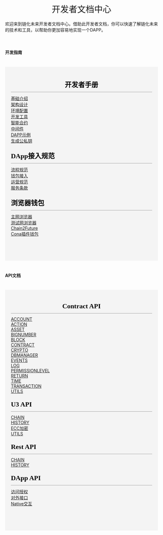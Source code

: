 <!DOCTYPE html>
<html>
<head>
    <meta charset="utf-8">
    <meta name="viewport" content="width=device-width,initial-scale=1.0">
    <title>docs_homepage</title>
    <link href="https://cdn.bootcss.com/twitter-bootstrap/4.2.1/css/bootstrap.min.css" rel="stylesheet">
</head>
<style scoped>
	.sidebar-nav{

list-style:none;
	}
    h1, h2 {
        font-weight: normal;
    }
    ul {
        list-style-type: none;
        padding: 0;
        text-align: left;
    }
    li {
        display: block;
        margin: 0;
    }
    ul a {
        font-size: 22px;
        font-family: SourceSansPro-Regular;
        font-weight: 400;
        color: rgba(110, 111, 112, 1);
        position: relative;
        padding-left: 10px;
    }
    li a::before {
        content: '';
        width: 4px;
        height: 4px;
        border-radius: 50%;
        background: #000000;
        position: absolute;
        /* display: block; */
        left: 0;
        top: 15px;
    }
    .content-title {
        font-size: 22px;
        font-family: SourceSansPro-Bold;
        font-weight: bold;
        color: rgba(0, 0, 0, 1);
        padding-bottom: 10px;
        border-bottom: 1px solid #979797;
        text-align: left;
        margin-bottom: 10px;
    }
    .content-container {
        margin: 40px 120px;
        padding: 40px 30px;
        background: rgba(245, 247, 247, 1);
    }
    .content-container .content-row:first-child {
        margin-bottom: 40px;
    }
    @media screen and (max-width: 576px) {
        .content-container {
            margin: 40px 20px;
        }
    }
</style>
<body>
<h1 align="center">开发者文档中心</h1>

<div>欢迎来到链化未来开发者文档中心。借助此开发者文档，你可以快速了解链化未来的技术和工具，以帮助你更加容易地实现一个DAPP。</div>
<div>
</br></br>
    <h4>开发指南</h4>
    <div class="content-container" style="background-color: #f4f4f4;padding: 1.2rem 1.2rem 2.4rem;margin: 2.4rem 0;">
        <div class="row content-row">
            <div class="col-sm-6 col-xs-12">
                <p class="content-title" style="text-align:center;border-bottom: 1px solid #979797;">开发者手册</p>
                <div class="row content-row">
                    <div class="col-sm-6 col-xs-12">
                        <div>
                            <a href="#/docs-cn/developer/foundation.md">基础介绍</a>
                        </div>
                        <div>
                            <a href="#/docs-cn/developer/architecture.md">架构设计</a>
                        </div>
                        <div>
                            <a href="#/docs-cn/developer/environment.md">环境配置</a>
                        </div>
                        <div>
                            <a href="#/docs-cn/developer/tool.md">开发工具</a>
                        </div>
                    </div>
                    <div class="col-sm-6 col-xs-12">
                        <div>
                            <a href="#/docs-cn/developer/contract.md">智能合约</a>
                        </div>
                        <div>
                            <a href="#/docs-cn/developer/middleware.md">中间件</a>
                        </div>
                        <div>
                            <a href="#/docs-cn/developer/demo.md">DAPP示例</a>
                        </div>
                        <div>
                            <a href="#/docs-cn/developer/keypair.md">生成公私钥</a>
                        </div>
                    </div>
                </div>
            </div>
            <div class="col-sm-3 col-xs-12">
                <p class="content-title" style="border-bottom: 1px solid #979797;">DApp接入规范</p>
                <div>
                    <div>
                        <a href="#/docs-cn/dapp/flow.md">流程规范</a>
                    </div>
                    <div>
                        <a href="#/docs-cn/dapp/wallet.md">钱包接入</a>
                    </div>
                    <div>
                        <a href="#/docs-cn/dapp/operation.md">运营规范</a>
                    </div>
                    <div>
                        <a href="#/docs-cn/dapp/service.md">服务条款</a>
                    </div>
                </div>
            </div>
            <div class="col-sm-3 col-xs-12">
                <p class="content-title" style="border-bottom: 1px solid #979797;">浏览器钱包</p>
                <div>
                    <div>
                        <a href="#/docs-cn/wallet/01-wallet-main-browser.md">主网浏览器</a>
                    </div>
                    <div>
                        <a href="#/docs-cn/wallet/02-wallet-test-browser.md">测试网浏览器</a>
                    </div>
                    <div>
                        <a href="#/docs-cn/wallet/03-wallet-chain2future.md">Chain2Future</a>
                    </div>
                    <div>
                        <a href="#/docs-cn/wallet/04-wallet-cona.md">Cona插件钱包</a>
                    </div>
                </div>
            </div>
        </div>
    </div>
    <h4>API文档</h4>
    <div class="content-container" style="background-color: #f4f4f4;padding: 1.2rem 1.2rem 2.4rem;margin: 2.4rem 0;">
        <div class="row content-row">
            <div class="col-sm-12 col-xs-12">
                <p class="content-title" style="text-align:center;border-bottom: 1px solid #979797;">Contract API</p>
                <div class="row content-row">
                    <div class="col-sm-3 col-xs-12">
                        <div>
                            <a href="#/docs-cn/contract/01-ts-account.md">ACCOUNT</a>
                        </div>
                        <div>
                            <a href="#/docs-cn/contract/02-ts-action.md">ACTION</a>
                        </div>
                        <div>
                            <a href="#/docs-cn/contract/03-ts-asset.md">ASSET</a>
                        </div>
                        <div>
                            <a href="#/docs-cn/contract/04-ts-bigNumber.md">BIGNUMBER</a>
                        </div>
                    </div>
                    <div class="col-sm-3 col-xs-12">
                        <div>
                            <a href="#/docs-cn/contract/05-ts-block.md">BLOCK</a>
                        </div>
                        <div>
                            <a href="#/docs-cn/contract/06-ts-contract.md">CONTRACT</a>
                        </div>
                        <div>
                            <a href="#/docs-cn/contract/07-ts-crypto.md">CRYPTO</a>
                        </div>
                        <div>
                            <a href="#/docs-cn/contract/08-ts-dbmanager.md">DBMANAGER</a>
                        </div>
                    </div>
                    <div class="col-sm-3 col-xs-12">
                        <div>
                            <a href="#/docs-cn/contract/09-ts-events.md">EVENTS</a>
                        </div>
                        <div>
                            <a href="#/docs-cn/contract/10-ts-log.md">LOG</a>
                        </div>
                        <div>
                            <a href="#/docs-cn/contract/11-ts-PermissionLevel.md">PERMISSIONLEVEL</a>
                        </div>
                        <div>
                            <a href="#/docs-cn/contract/12-ts-return.md">RETURN</a>
                        </div>
                    </div>
                    <div class="col-sm-3 col-xs-12">
                        <div>
                            <a href="#/docs-cn/contract/13-ts-time.md">TIME</a>
                        </div>
                        <div>
                            <a href="#/docs-cn/contract/14-ts-transaction.md">TRANSACTION</a>
                        </div>
                        <div>
                            <a href="#/docs-cn/contract/15-ts-utils.md">UTILS</a>
                        </div>
                    </div>
                </div>
            </div>
            <div class="col-sm-4 col-xs-12">
                <p class="content-title" style="border-bottom: 1px solid #979797;">U3 API</p>
                <div>
                    <div>
                        <a href="#/docs-cn/u3/01-chain.md">CHAIN</a>
                    </div>
                    <div>
                        <a href="#/docs-cn/u3/02-history.md">HISTORY</a>
                    </div>
                    <div>
                        <a href="#/docs-cn/u3/03-ecc.md">ECC加密</a>
                    </div>
                    <div>
                        <a href="#/docs-cn/u3/04-utils.md">UTILS</a>
                    </div>
                </div>
            </div>
            <div class="col-sm-4 col-xs-12">
                <p class="content-title" style="border-bottom: 1px solid #979797;">Rest API</p>
                <div>
                    <div>
                        <a href="#/docs-cn/rest/01-chain">CHAIN</a>
                    </div>
                    <div>
                        <a href="#/docs-cn/rest/02-history">HISTORY</a>
                    </div>
                </div>
            </div>
            <div class="col-sm-4 col-xs-12">
                <p class="content-title" style="border-bottom: 1px solid #979797;">DApp API</p>
                <div>
                    <div>
                        <a href="#/docs-cn/dapi/01-access">访问授权</a>
                    </div>
                    <div>
                        <a href="#/docs-cn/dapi/02-async">对外接口</a>
                    </div>
                    <div>
                        <a href="#/docs-cn/dapi/03-interactive">Native交互</a>
                    </div>
                </div>
            </div>
        </div>
    </div>
</div>
</body>
</html>
